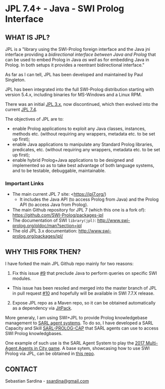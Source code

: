 # JPL 7.4+ - Java - SWI Prolog Interface

## WHAT IS JPL?

JPL is a "library using the SWI-Prolog foreign interface and the Java jni interface providing a _bidirectional interface between Java and Prolog_ that can be used to embed Prolog in Java _as well_ as for embedding Java in Prolog. In both setups it provides a reentrant bidirectional interface."

As far as I can tell, JPL has been developed and maintained by Paul Singleton.

JPL has been integrated into the full SWI-Prolog distribution starting with version 5.4.x, including binaries for MS-Windows and a Linux RPM. 

There was an initial [JPL 3.x](http://www.swi-prolog.org/packages/jpl/), now discontinued, which then evolved into the current [JPL 7.4](https://jpl7.org/). 

The objectives of JPL are to:

* enable Prolog applications to exploit any Java classes, instances, methods etc. (without requiring any wrappers, metadata etc. to be set up first);
* enable Java applications to manipulate any Standard Prolog libraries, predicates, etc. (without requiring any wrappers, metadata etc. to be set up first);
* enable hybrid Prolog+Java applications to be designed and implemented so as to take best advantage of both language systems, and to be testable, debuggable, maintainable.

### Important Links

* The main current JPL 7 site: <https://jpl7.org/)
  * It includes the Java API (to access Prolog from Java) and the Prolog API (to access Java from Prolog).
* The main Github repository for JPL 7 (which this one is a fork of): <https://github.com/SWI-Prolog/packages-jpl> 
* The documentation of SWI `library(jpl)`: <http://www.swi-prolog.org/pldoc/man?section=jpl>
* The old JPL 3.x documentation: <http://www.swi-prolog.org/packages/jpl/>


## WHY THIS FORK THEN?

I have forked the main JPL Github repo mainly for two reasons:

1. Fix this issue [#9](<https://github.com/SWI-Prolog/packages-jpl/issues/9>) that preclude Java to perform queries on specific SWI modules.
  * This issue has been resoled and merged into the master branch of JPL in pull request [#10](https://github.com/SWI-Prolog/packages-jpl/pull/10) and hopefully will be available in SWI 7.7.X release.
2. Expose JPL repo as a Maven repo, so it can be obtained automatically as a dependency via [JitPack](https://jitpack.io/).

More generaly, I am using SWI+JPL to provide Prolog knowledgebase management to [SARL agent systems](http://www.sarl.io/). To do so, I have developed a SARL Capacity and Skill [SARL-PROLOG-CAP](https://bitbucket.org/ssardina-research/sarl-prolog-cap) that SARL agents can use to access SWI Prolog knowledgbases.  

One example of such use is the SARL Agent System to play the [2017 Multi-Agent Agents in City game](https://multiagentcontest.org/2017/). A base sytem, showcasing how to use SWI Prolog via JPL, can be obtained in [this repo](https://bitbucket.org/ssardina-research/sarl-agtcity-base). 


## CONTACT

Sebastian Sardina - ssardina@gmail.com





